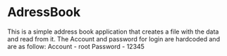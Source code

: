 # AdressBook
This is a simple address book application that creates a file with the data and read from it.
The Account and password for login are hardcoded and are as follow:
Account - root
Password - 12345
